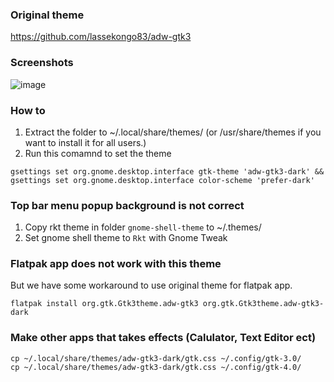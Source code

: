### Original theme
https://github.com/lassekongo83/adw-gtk3

### Screenshots
![image](https://i.ibb.co/Jq7nL2C/Screenshot-from-2023-01-25-16-18-04.png)

### How to
1. Extract the folder to ~/.local/share/themes/ (or /usr/share/themes if you want to install it for all users.)
2. Run this comamnd to set the theme
```shell
gsettings set org.gnome.desktop.interface gtk-theme 'adw-gtk3-dark' && gsettings set org.gnome.desktop.interface color-scheme 'prefer-dark'
```

### Top bar menu popup background is not correct
1. Copy rkt theme in folder `gnome-shell-theme` to ~/.themes/
2. Set gnome shell theme to `Rkt` with Gnome Tweak


### Flatpak app does not work with this theme

But we have some workaround to use original theme for flatpak app.

```shell
flatpak install org.gtk.Gtk3theme.adw-gtk3 org.gtk.Gtk3theme.adw-gtk3-dark
```

### Make other apps that takes effects (Calulator, Text Editor ect)
```shell
cp ~/.local/share/themes/adw-gtk3-dark/gtk.css ~/.config/gtk-3.0/
cp ~/.local/share/themes/adw-gtk3-dark/gtk.css ~/.config/gtk-4.0/
```
